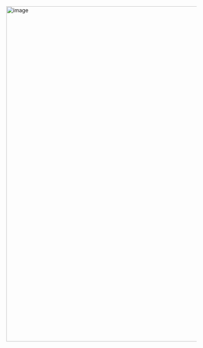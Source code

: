 <img width="885" alt="image" src="https://github.com/user-attachments/assets/afdba779-962c-45c6-9d7d-d4af9b76403a" />
